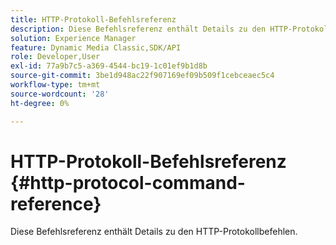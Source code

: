 ```yaml
---
title: HTTP-Protokoll-Befehlsreferenz
description: Diese Befehlsreferenz enthält Details zu den HTTP-Protokollbefehlen.
solution: Experience Manager
feature: Dynamic Media Classic,SDK/API
role: Developer,User
exl-id: 77a9b7c5-a369-4544-bc19-1c01ef9b1d8b
source-git-commit: 3be1d948ac22f907169ef09b509f1cebceaec5c4
workflow-type: tm+mt
source-wordcount: '28'
ht-degree: 0%

---
```


# HTTP-Protokoll-Befehlsreferenz {#http-protocol-command-reference}

Diese Befehlsreferenz enthält Details zu den HTTP-Protokollbefehlen.
